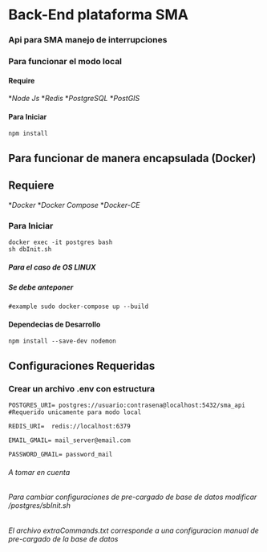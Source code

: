 # Back-End plataforma SMA

### Api para SMA manejo de interrupciones

### __Para funcionar el modo local__
#### Require
*_Node Js_
*_Redis_
*_PostgreSQL_
*_PostGIS_ 

#### Para Iniciar
```npm install```

## Para funcionar de manera encapsulada (Docker)
## Requiere
*_Docker_
*_Docker Compose_
**_Docker-CE_*

### Para Iniciar
```docker-compose up --build 
docker exec -it postgres bash 
sh dbInit.sh
```
##### Para el caso de OS LINUX
##### Se debe anteponer 
```sudo 
#example sudo docker-compose up --build
```

#### Dependecias de Desarrollo 
```npm install --save-dev nodemon```

## Configuraciones Requeridas
### Crear un archivo __.env__ con estructura
```
POSTGRES_URI= postgres://usuario:contrasena@localhost:5432/sma_api #Requerido unicamente para modo local

REDIS_URI=  redis://localhost:6379

EMAIL_GMAIL= mail_server@email.com

PASSWORD_GMAIL= password_mail
```

###### A tomar en cuenta
###### Para cambiar configuraciones de pre-cargado de base de datos modificar /postgres/sbInit.sh
###### El archivo extraCommands.txt corresponde a una configuracion manual de pre-cargado de la base de datos 